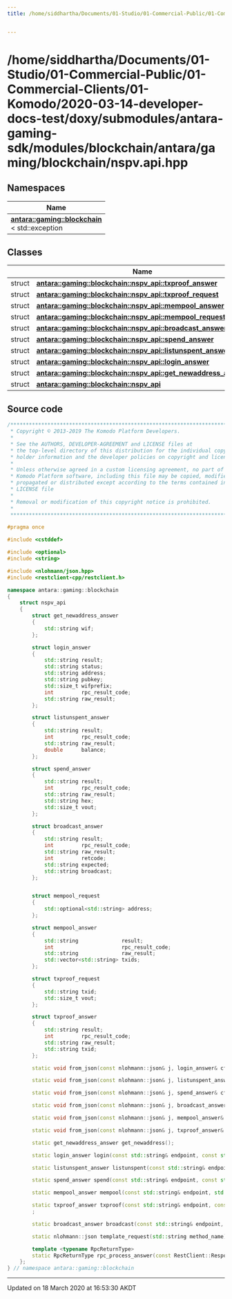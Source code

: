 ```yaml
---
title: /home/siddhartha/Documents/01-Studio/01-Commercial-Public/01-Commercial-Clients/01-Komodo/2020-03-14-developer-docs-test/doxy/submodules/antara-gaming-sdk/modules/blockchain/antara/gaming/blockchain/nspv.api.hpp


---
```


# /home/siddhartha/Documents/01-Studio/01-Commercial-Public/01-Commercial-Clients/01-Komodo/2020-03-14-developer-docs-test/doxy/submodules/antara-gaming-sdk/modules/blockchain/antara/gaming/blockchain/nspv.api.hpp







## Namespaces

| Name           |
| -------------- |
| **[antara::gaming::blockchain](Namespaces/namespaceantara_1_1gaming_1_1blockchain.md)** <br>< std::exception  |

## Classes

|                | Name           |
| -------------- | -------------- |
| struct | **[antara::gaming::blockchain::nspv_api::txproof_answer](Classes/structantara_1_1gaming_1_1blockchain_1_1nspv__api_1_1txproof__answer.md)**  |
| struct | **[antara::gaming::blockchain::nspv_api::txproof_request](Classes/structantara_1_1gaming_1_1blockchain_1_1nspv__api_1_1txproof__request.md)**  |
| struct | **[antara::gaming::blockchain::nspv_api::mempool_answer](Classes/structantara_1_1gaming_1_1blockchain_1_1nspv__api_1_1mempool__answer.md)**  |
| struct | **[antara::gaming::blockchain::nspv_api::mempool_request](Classes/structantara_1_1gaming_1_1blockchain_1_1nspv__api_1_1mempool__request.md)**  |
| struct | **[antara::gaming::blockchain::nspv_api::broadcast_answer](Classes/structantara_1_1gaming_1_1blockchain_1_1nspv__api_1_1broadcast__answer.md)**  |
| struct | **[antara::gaming::blockchain::nspv_api::spend_answer](Classes/structantara_1_1gaming_1_1blockchain_1_1nspv__api_1_1spend__answer.md)**  |
| struct | **[antara::gaming::blockchain::nspv_api::listunspent_answer](Classes/structantara_1_1gaming_1_1blockchain_1_1nspv__api_1_1listunspent__answer.md)**  |
| struct | **[antara::gaming::blockchain::nspv_api::login_answer](Classes/structantara_1_1gaming_1_1blockchain_1_1nspv__api_1_1login__answer.md)**  |
| struct | **[antara::gaming::blockchain::nspv_api::get_newaddress_answer](Classes/structantara_1_1gaming_1_1blockchain_1_1nspv__api_1_1get__newaddress__answer.md)**  |
| struct | **[antara::gaming::blockchain::nspv_api](Classes/structantara_1_1gaming_1_1blockchain_1_1nspv__api.md)**  |













## Source code

```cpp
/******************************************************************************
 * Copyright © 2013-2019 The Komodo Platform Developers.                      *
 *                                                                            *
 * See the AUTHORS, DEVELOPER-AGREEMENT and LICENSE files at                  *
 * the top-level directory of this distribution for the individual copyright  *
 * holder information and the developer policies on copyright and licensing.  *
 *                                                                            *
 * Unless otherwise agreed in a custom licensing agreement, no part of the    *
 * Komodo Platform software, including this file may be copied, modified,     *
 * propagated or distributed except according to the terms contained in the   *
 * LICENSE file                                                               *
 *                                                                            *
 * Removal or modification of this copyright notice is prohibited.            *
 *                                                                            *
 ******************************************************************************/

#pragma once

#include <cstddef> 

#include <optional> 
#include <string>   

#include <nlohmann/json.hpp>           
#include <restclient-cpp/restclient.h> 

namespace antara::gaming::blockchain
{
    struct nspv_api
    {
        struct get_newaddress_answer
        {
            std::string wif;
        };

        struct login_answer
        {
            std::string result;
            std::string status;
            std::string address;
            std::string pubkey;
            std::size_t wifprefix;
            int         rpc_result_code;
            std::string raw_result;
        };

        struct listunspent_answer
        {
            std::string result;
            int         rpc_result_code;
            std::string raw_result;
            double      balance;
        };

        struct spend_answer
        {
            std::string result;
            int         rpc_result_code;
            std::string raw_result;
            std::string hex;
            std::size_t vout;
        };

        struct broadcast_answer
        {
            std::string result;
            int         rpc_result_code;
            std::string raw_result;
            int         retcode;
            std::string expected;
            std::string broadcast;
        };


        struct mempool_request
        {
            std::optional<std::string> address;
        };

        struct mempool_answer
        {
            std::string              result;
            int                      rpc_result_code;
            std::string              raw_result;
            std::vector<std::string> txids;
        };

        struct txproof_request
        {
            std::string txid;
            std::size_t vout;
        };

        struct txproof_answer
        {
            std::string result;
            int         rpc_result_code;
            std::string raw_result;
            std::string txid;
        };

        static void from_json(const nlohmann::json& j, login_answer& cfg);

        static void from_json(const nlohmann::json& j, listunspent_answer& cfg);

        static void from_json(const nlohmann::json& j, spend_answer& cfg);

        static void from_json(const nlohmann::json& j, broadcast_answer& cfg);

        static void from_json(const nlohmann::json& j, mempool_answer& cfg);

        static void from_json(const nlohmann::json& j, txproof_answer& cfg);

        static get_newaddress_answer get_newaddress();

        static login_answer login(const std::string& endpoint, const std::string& wif);

        static listunspent_answer listunspent(const std::string& endpoint, const std::string& address);

        static spend_answer spend(const std::string& endpoint, const std::string& address, double amount);

        static mempool_answer mempool(const std::string& endpoint, std::optional<mempool_request> request = std::nullopt);

        static txproof_answer txproof(const std::string& endpoint, const txproof_request& request);
        ;

        static broadcast_answer broadcast(const std::string& endpoint, const std::string& hex);

        static nlohmann::json template_request(std::string method_name) noexcept;

        template <typename RpcReturnType>
        static RpcReturnType rpc_process_answer(const RestClient::Response& resp) noexcept;
    };
} // namespace antara::gaming::blockchain
```


-------------------------------

Updated on 18 March 2020 at 16:53:30 AKDT
